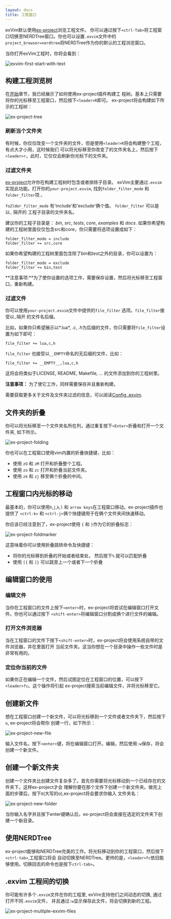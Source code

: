 ```yaml
---
layout: docs
title: 工程窗口
---
```


exVim默认使用[ex-project](http://github.com/exvim/ex-project)浏览工程文件。
你可以通过按下`<ctrl-Tab>`将工程窗口切换至NERDTree窗口。你也可以设置`.exvim`文件中的
`project_browser=nerdtree`将NERDTree作为你的默认的工程浏览窗口。

当你打开exVim工程时，你将会看到：

![exvim-first-start-with-text]({{site.url}}/docs/images/exvim-first-start-with-text.png)

## 构建工程浏览树

在[开始]({{site.url}}/docs/zh/getting-start)章节，我已经展示了如何使用ex-project插件构建工
程树。基本上只需要将你的光标移至工程窗口，然后按下`<leader>R`即可。
ex-project将会构建如下所示的工程树：

![ex-project-tree]({{site.url}}/docs/images/ex-project-tree.png)

### 刷新当个文件夹

有时候，你仅仅改变一个文件夹的文件，但是使用`<leader>R`将会构建整个工程，有点大才小用，这时候我们
可以将光标移至你改变了的文件夹名上，然后按下`<leader>r`，此时，它仅仅会刷新你光标下的文件夹。

### 过滤文件夹

[ex-project](http://github.com/exvim/ex-project)允许你在构建工程树时包含或者排除子目录。
exVim主要通过`.exvim`实现此功能。打开你的`your-project.exvim`, 找到`folder_filter_mode`
和`folder_filter`项.、

`fo2lder_filter_mode` 有'include'和'exclude'俩个值。 `folder_filter` 可以是以`,` 隔开的
工程子目录的文件夹名。

建议你的工程子目录是： *bin*, *src*, *tests*, *core*, *examples* 和 *docs*.
如果你希望构建的工程树里面仅仅包含src和core，你只需要将选项设置成如下：

```
folder_filter_mode = include
folder_filter += src,core
```

如果你希望构建的工程树里面包含除了*bin*和*test*之外的目录，你可以设置为：

```
folder_filter_mode = exclude
folder_filter += bin,test
```

**注意事项:**为了使你设置的选项工作，需要保存设置，然后将光标移至工程窗口，重新构建。

### 过滤文件

你可以使用`your-project.exvim`文件中提供的`file_filter` 选项。`file_filter`接受以`,`隔开
的文件名后缀。

比如，如果你只希望展示以*.lua*, *.c*, *.h*为后缀的文件，你只需要将`file_filter`设置为如下即可：

```
file_filter += lua,c,h
```

`file_filter` 也接受以`__EMPTY`命名的无后缀的文件，比如：

```
file_filter += __EMPTY__,lua,c,h
```

这将会将类似于LICENSE, README, Makefile, ... 的文件添加到你的工程树里。

**注意事项：** 为了使它工作，同样需要保存并且重新构建。

需要获取更多关于文件及文件夹过滤的信息，可以阅读[Config .exvim]({{site.url}}/docs/config-exvim).

## 文件夹的折叠

你可以将光标移至一个文件夹名所在列，通过重复按下`<Enter>`折叠和打开一个文件夹, 如下所示。

![ex-project-folding]({{site.url}}/docs/images/ex-project-folding.png)

你也可以在工程窗口使用vim内置的折叠快捷键，比如：

 - 使用 `zO` 和 `zM` 打开和折叠整个工程。
 - 使用 `zo` 和 `zc` 打开和折叠当前文件夹。
 - 使用 `zk` 和 `zj` 移至俩个折叠的中间。

## 工程窗口内光标的移动

最基本的，你可以使用`h`,`j`,`k`,`l` 和 `arrow keys`在工程窗口移动。ex-project插件也提供了
`<ctrl-k>` 和 `<ctrl-j>`俩个快捷键用于在俩个文件夹间快速移动。

你应该已经注意到了，ex-project使用 `{` 和 `}`作为它的折叠标志：

![ex-project-foldmarker]({{site.url}}/docs/images/ex-project-foldmarker.png)

这意味着你可以使用折叠跳转命令及快捷键：

 - 将你的光标移到折叠的开始或者结束处， 然后按下`%` 就可以匹配折叠
 - 使用 `[{` 和 `]}` 可以跳至上一个或者下一个折叠


## 编辑窗口的使用

### 编辑文件

当你在工程窗口的文件上按下`<enter>`时，ex-project将尝试在编辑窗口打开文件。你也可以通过按下
`<shift-enter>`将编辑窗口分割成俩个进行文件的编辑。

### 打开文件浏览器

当在工程窗口的文件下按下`<shift-enter>`时，ex-project将会使用系统自带的文件浏览器，并在里面打开
当前文件夹。这当你想在一个目录中操作一些文件时是非常有用的。

### 定位你当前的文件

如果你正在编辑一个文件，然后试图定位在工程窗口的位置，可以按下`<leader>fc`。这个操作将引起
ex-project搜索当前编辑文件，并将光标移至它。

## 创建新文件

想在工程窗口创建一个新文件，可以将光标移到一个文件或者文件夹下，然后按下`o`, ex-project将会帮你
创建一行，如下所示：

![ex-project-new-file]({{site.url}}/docs/images/ex-project-new-file.png)

输入文件名，按下`<enter>`键，将在编辑窗口打开。编辑，然后使用`:w`保存，将会创建一个新文件。

## 创建一个新文件夹

创建一个文件夹比创建文件复杂多了。首先你需要将光标移动到一个已经存在的文件夹下。这样ex-project才会
理解你要在那个文件下创建一个新文件夹。做完上面的步骤后，按下`O`(大写的o),ex-project将会要求你输入
文件夹名：

![ex-project-new-folder]({{site.url}}/docs/images/ex-project-new-folder.png)

当你输入名字并且按下enter键确认后，ex-project将会直接在选定的文件夹下创建一个新目录。

## 使用NERDTree

ex-project能够和NERDTree完美的工作。将光标移动到你的工程窗口，然后按下`<ctrl-tab>`,工程窗口将会
自动切换至NERDTree。更帅的是，`<leader>fc`依旧能够使用。切换回去的命令也是按下`ctrl-tab>`。

## .exvim 工程间的切换

你可能有许多个`.exvim`文件在你的工程里, exVim支持他们之间动态的切换, 通过打开不同`.exvim`文件，
并且通过`:w`显示保存此文件，将会切换到新的工程。

![ex-project-multiple-exvim-files]({{site.url}}/docs/images/ex-project-multiple-exvim-files.png)
